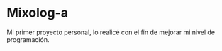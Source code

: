 # Mixolog-a
Mi primer proyecto personal, lo realicé con el fin de mejorar mi nivel de programación. 
